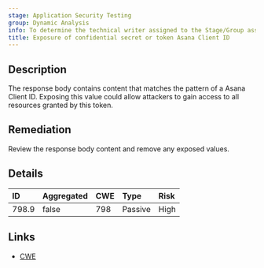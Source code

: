 ```yaml
---
stage: Application Security Testing
group: Dynamic Analysis
info: To determine the technical writer assigned to the Stage/Group associated with this page, see https://handbook.gitlab.com/handbook/product/ux/technical-writing/#assignments
title: Exposure of confidential secret or token Asana Client ID
---
```


## Description

The response body contains content that matches the pattern of a Asana Client ID.
Exposing this value could allow attackers to gain access to all resources granted by this token.

## Remediation

Review the response body content and remove any exposed values.

## Details

| ID | Aggregated | CWE | Type | Risk |
|:---|:-----------|:----|:-----|:-----|
| 798.9 | false | 798 | Passive | High |

## Links

- [CWE](https://cwe.mitre.org/data/definitions/798.html)

